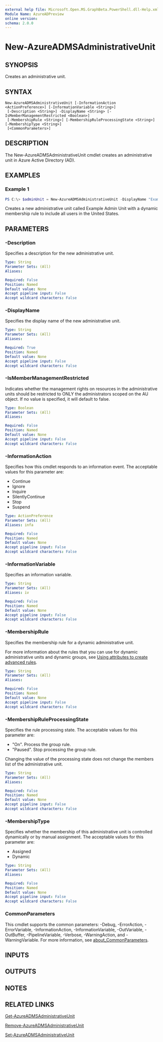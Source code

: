 ```yaml
---
external help file: Microsoft.Open.MS.GraphBeta.PowerShell.dll-Help.xml
Module Name: AzureADPreview
online version:
schema: 2.0.0
---
```


# New-AzureADMSAdministrativeUnit

## SYNOPSIS
Creates an administrative unit.

## SYNTAX

```
New-AzureADMSAdministrativeUnit [-InformationAction <ActionPreference>] [-InformationVariable <String>]
 [-Description <String>] -DisplayName <String> [-IsMemberManagementRestricted <Boolean>]
 [-MembershipRule <String>] [-MembershipRuleProcessingState <String>] [-MembershipType <String>]
 [<CommonParameters>]
```

## DESCRIPTION
The New-AzureADMSAdministrativeUnit cmdlet creates an administrative unit in Azure Active Directory (AD).

## EXAMPLES

### Example 1
```powershell
PS C:\> $adminUnit = New-AzureADMSAdministrativeUnit -DisplayName "Example Admin Unit" -Description "An example of an administrative unit" -MembershipType "Dynamic" -MembershipRuleProcessingState "On" -MembershipRule '(user.country -eq "United States")'
```

Creates a new administrative unit called Example Admin Unit with a dynamic membership rule to include all users in the United States.

## PARAMETERS

### -Description
Specifies a description for the new administrative unit.

```yaml
Type: String
Parameter Sets: (All)
Aliases:

Required: False
Position: Named
Default value: None
Accept pipeline input: False
Accept wildcard characters: False
```

### -DisplayName
Specifies the display name of the new administrative unit.

```yaml
Type: String
Parameter Sets: (All)
Aliases:

Required: True
Position: Named
Default value: None
Accept pipeline input: False
Accept wildcard characters: False
```

### -IsMemberManagementRestricted
Indicates whether the management rights on resources in the administrative units should be restricted to ONLY the administrators scoped on the AU object.
If no value is specified, it will default to false.

```yaml
Type: Boolean
Parameter Sets: (All)
Aliases:

Required: False
Position: Named
Default value: None
Accept pipeline input: False
Accept wildcard characters: False
```

### -InformationAction
Specifies how this cmdlet responds to an information event.
The acceptable values for this parameter are:

- Continue
- Ignore
- Inquire
- SilentlyContinue
- Stop
- Suspend

```yaml
Type: ActionPreference
Parameter Sets: (All)
Aliases: infa

Required: False
Position: Named
Default value: None
Accept pipeline input: False
Accept wildcard characters: False
```

### -InformationVariable
Specifies an information variable.

```yaml
Type: String
Parameter Sets: (All)
Aliases: iv

Required: False
Position: Named
Default value: None
Accept pipeline input: False
Accept wildcard characters: False
```

### -MembershipRule
Specifies the membership rule for a dynamic administrative unit.

For more information about the rules that you can use for dynamic administrative units and dynamic groups, see [Using attributes to create advanced rules](https://azure.microsoft.com/documentation/articles/active-directory-accessmanagement-groups-with-advanced-rules/).

```yaml
Type: String
Parameter Sets: (All)
Aliases:

Required: False
Position: Named
Default value: None
Accept pipeline input: False
Accept wildcard characters: False
```

### -MembershipRuleProcessingState
Specifies the rule processing state. The acceptable values for this parameter are:

- "On". Process the group rule.
- "Paused". Stop processing the group rule.

Changing the value of the processing state does not change the members list of the administrative unit.


```yaml
Type: String
Parameter Sets: (All)
Aliases:

Required: False
Position: Named
Default value: None
Accept pipeline input: False
Accept wildcard characters: False
```

### -MembershipType
Specifies whether the membership of this administrative unit is controlled dynamically or by manual assignment.
The acceptable values for this parameter are:

- Assigned
- Dynamic

```yaml
Type: String
Parameter Sets: (All)
Aliases:

Required: False
Position: Named
Default value: None
Accept pipeline input: False
Accept wildcard characters: False
```

### CommonParameters
This cmdlet supports the common parameters: -Debug, -ErrorAction, -ErrorVariable, -InformationAction, -InformationVariable, -OutVariable, -OutBuffer, -PipelineVariable, -Verbose, -WarningAction, and -WarningVariable. For more information, see [about_CommonParameters](http://go.microsoft.com/fwlink/?LinkID=113216).

## INPUTS

## OUTPUTS

## NOTES

## RELATED LINKS

[Get-AzureADMSAdministrativeUnit](https://docs.microsoft.com/powershell/module/azuread/get-azureadmsadministrativeunit?view=azureadps-2.0-preview)

[Remove-AzureADMSAdministrativeUnit](https://docs.microsoft.com/powershell/module/azuread/remove-azureadadministrativeunit?view=azureadps-2.0-preview)

[Set-AzureADMSAdministrativeUnit](https://docs.microsoft.com/powershell/module/azuread/set-azureadmsadministrativeunit?view=azureadps-2.0-preview)
